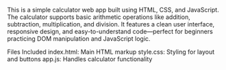 This is a simple calculator web app built using HTML, CSS, and JavaScript.
The calculator supports basic arithmetic operations like addition, subtraction, multiplication, and division.
It features a clean user interface, responsive design, and easy-to-understand code—perfect for beginners practicing DOM manipulation and JavaScript logic.

Files Included
index.html: Main HTML markup
style.css: Styling for layout and buttons
app.js: Handles calculator functionality
